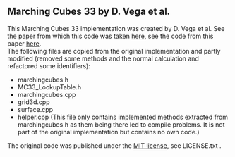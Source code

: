 ## Marching Cubes 33 by D. Vega et al.

This Marching Cubes 33 implementation was created by D. Vega et al. See the paper from which this code was taken [here](http://jcgt.org/published/0008/03/01/paper.pdf), see the code from this paper [here](http://jcgt.org/published/0008/03/01/marching_cubes_33.zip).\
The following files are copied from the original implementation and partly modified (removed some methods and the normal calculation and refactored some identifiers):
- marchingcubes.h
- MC33_LookupTable.h
- marchingcubes.cpp
- grid3d.cpp
- surface.cpp
- helper.cpp (This file only contains implemented methods extracted from marchingcubes.h as them being there led to compile problems. It is not part of the original implementation but contains no own code.)

The original code was published under the [MIT license](https://opensource.org/licenses/MIT), see LICENSE.txt .
